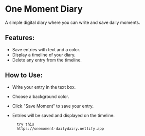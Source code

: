 # One Moment Diary

A simple digital diary where you can write and save daily moments.

## Features:
- Save entries with text and a color.
- Display a timeline of your diary.
- Delete any entry from the timeline.

## How to Use:
- Write your entry in the text box.
- Choose a background color.
- Click "Save Moment" to save your entry.
- Entries will be saved and displayed on the timeline.

        try this 
        https://onemoment-dailydairy.netlify.app